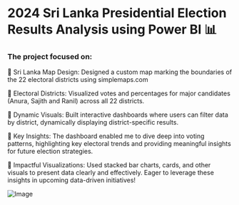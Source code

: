# 2024 Sri Lanka Presidential Election Results Analysis using Power BI 📊

### The project focused on:

📍 Sri Lanka Map Design: Designed a custom map marking the boundaries of the 22 electoral districts using simplemaps.com

📍 Electoral Districts: Visualized votes and percentages for major candidates (Anura, Sajith and Ranil) across all 22 districts.

📍 Dynamic Visuals: Built interactive dashboards where users can filter data by district, dynamically displaying district-specific results. 

📍 Key Insights: The dashboard enabled me to dive deep into voting patterns, highlighting key electoral trends and providing meaningful insights for future election strategies.

📍 Impactful Visualizations: Used stacked bar charts, cards, and other visuals to present data clearly and effectively.
Eager to leverage these insights in upcoming data-driven initiatives!

![Image](https://github.com/user-attachments/assets/b549d7db-79ec-49bb-9bf8-3ce488587f26)
